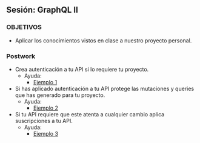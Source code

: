 ## Sesión: GraphQL II

### OBJETIVOS
 - Aplicar los conocimientos vistos en clase a nuestro proyecto personal.

### Postwork

- Crea autenticación a tu API si lo requiere tu proyecto.
    - Ayuda:
        - [Ejemplo 1](../Ejemplo-01)
- Si has aplicado autenticación a tu API protege las mutaciones y queries que has generado para tu proyecto.
    - Ayuda:
        - [Ejemplo 2](../Ejemplo-02)
- Si tu API requiere que este atenta a cualquier cambio aplica suscripciones a tu API.
    - Ayuda:
        - [Ejemplo 3](../Ejemplo-03)

